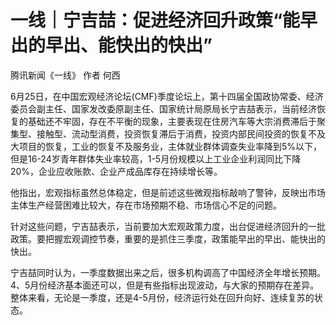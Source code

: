 

# 一线｜宁吉喆：促进经济回升政策“能早出的早出、能快出的快出”

腾讯新闻《一线》 作者 何西

6月25日，在中国宏观经济论坛(CMF)季度论坛上，第十四届全国政协常委、经济委员会副主任、国家发改委原副主任、国家统计局原局长宁吉喆表示，当前经济恢复的基础还不牢固，存在不平衡的现象，主要表现在住房汽车等大宗消费滞后于聚集型、接触型、流动型消费，投资恢复滞后于消费，投资内部民间投资的恢复不及大项目的恢复，工业的恢复不及服务业，主体就业群体调查失业率降到5%以下，但是16-24岁青年群体失业率较高，1-5月份规模以上工业企业利润同比下降20%，企业应收账款、企业产成品库存在持续增长等。

他指出，宏观指标虽然总体稳定，但是前述这些微观指标敲响了警钟，反映出市场主体生产经营困难比较大，存在市场预期不稳、市场信心不足的问题。

针对这些问题，宁吉喆表示，当前要加大宏观政策力度，出台促进经济回升的一批政策。要把握宏观调控节奏，重要的是抓住三季度，政策能早出的早出、能快出的快出。

宁吉喆同时认为，一季度数据出来之后，很多机构调高了中国经济全年增长预期。4、5月份经济基本面还可以，但是有些指标出现波动，与大家的预期存在差异。整体来看，无论是一季度，还是4-5月份，经济运行处在回升向好、连续复苏的状态。

